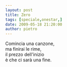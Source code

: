 ```yaml
---
layout: post
title: Zero
tags: [speciale,onestar,]
date: 2009-05-18 21:20:00
author: pietro
---
```

Comincia una canzone,<br/>ma finirai le rime,<br/>il prezzo dell'inizio<br/>è che ci sarà una fine.
